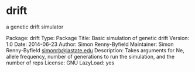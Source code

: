 drift
=====

a genetic drift simulator

Package: drift
Type: Package
Title: Basic simulation of genetic drift
Version: 1.0
Date: 2014-06-23
Author: Simon Renny-Byfield
Maintainer: Simon Renny-Byfield <simonrb@iastate.edu>
Description: Takes arguments for Ne, allele frequency, number of generations to run the simulation, and the number of reps 
License: GNU
LazyLoad: yes
